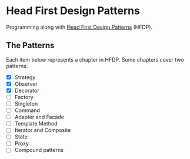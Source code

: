 # Head First Design Patterns

Programming along with [Head First Design Patterns](https://www.amazon.co.uk/Head-First-Design-Patterns-Freeman/dp/0596007124) (HFDP).

## The Patterns

Each item below represents a chapter in HFDP. Some chapters cover two patterns.

- [x] Strategy
- [x] Observer
- [x] Decorator
- [ ] Factory
- [ ] Singleton
- [ ] Command
- [ ] Adapter and Facade
- [ ] Template Method
- [ ] Iterator and Composite
- [ ] State
- [ ] Proxy
- [ ] Compound patterns
